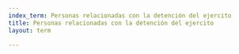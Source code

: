 ```yaml
---
index_term: Personas relacionadas con la detención del ejercito
title: Personas relacionadas con la detención del ejercito
layout: term

---
```

